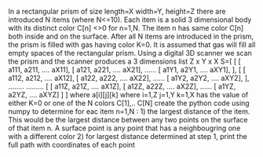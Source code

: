 In a rectangular prism of size length=X width=Y, height=Z there are introduced N items (where N<=10). Each item is a solid 3 dimensional body with its distinct color C[n] <>0 for n=1,N. The item n has same color C[n]  both inside and on the surface. After all N items are introduced in the prism, the prism is filled with gas having color K=0. It is assumed that gas will fill all empty spaces of the rectangular prism. Using a digital 3D scanner we scan the prism and the scanner produces a 3 dimensions list  Z x Y x X
S=[ [ 
      [ a111, a211, .... aX11],
      [ a121, a221, .... aX21],
 ......
      [ a1Y1, a2Y1, .... aXY1],
    ],
    [ 
      [ a112, a212, .... aX12],
      [ a122, a222, .... aX22],
 ......
      [ a1Y2, a2Y2, .... aXY2],
    ],
........
.........
    [ 
      [ a11Z, a21Z, .... aX1Z],
      [ a12Z, a22Z, .... aX2Z],
 ......
      [ a1YZ, a2YZ, .... aXYZ]
    ]
]
where a[i][j][k] where i=1,Z j=1,Y k=1,X has the value of either K=0 or one of the N colors C[1],.. C[N] 
create the python code using numpy to determine for eac item n=1,N : 1) the largest distance of the item. This would be the largest distance between any two points on the surface of that item n. A surface point is any point that has a neighbougring one with a different color 2) for largest distance determined at step 1, print the full path with coordinates of each point
